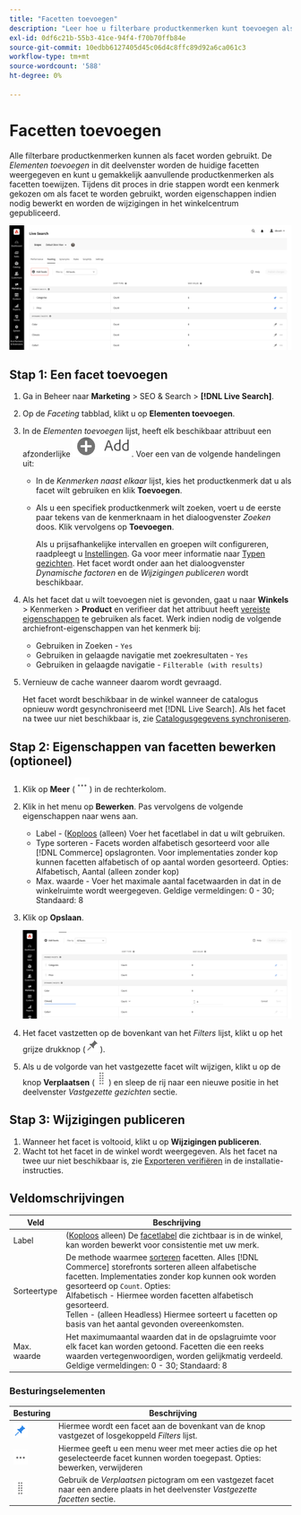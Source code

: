 ```yaml
---
title: "Facetten toevoegen"
description: "Leer hoe u filterbare productkenmerken kunt toevoegen als [!DNL Live Search] facetten."
exl-id: 0df6c21b-55b3-41ce-94f4-f70b70ffb84e
source-git-commit: 10edbb6127405d45c06d4c8ffc89d92a6ca061c3
workflow-type: tm+mt
source-wordcount: '588'
ht-degree: 0%

---
```


# Facetten toevoegen

Alle filterbare productkenmerken kunnen als facet worden gebruikt. De *Elementen toevoegen* in dit deelvenster worden de huidige facetten weergegeven en kunt u gemakkelijk aanvullende productkenmerken als facetten toewijzen. Tijdens dit proces in drie stappen wordt een kenmerk gekozen om als facet te worden gebruikt, worden eigenschappen indien nodig bewerkt en worden de wijzigingen in het winkelcentrum gepubliceerd.

![Werkruimte naast elkaar](assets/facets-add.png)

## Stap 1: Een facet toevoegen

1. Ga in Beheer naar **Marketing** > SEO &amp; Search > **[!DNL Live Search]**.
1. Op de *Faceting* tabblad, klikt u op **Elementen toevoegen**.
1. In de *Elementen toevoegen* lijst, heeft elk beschikbaar attribuut een afzonderlijke ![Knop Toevoegen](assets/btn-add.png). Voer een van de volgende handelingen uit:

   * In de *Kenmerken naast elkaar* lijst, kies het productkenmerk dat u als facet wilt gebruiken en klik **Toevoegen**.
   * Als u een specifiek productkenmerk wilt zoeken, voert u de eerste paar tekens van de kenmerknaam in het dialoogvenster *Zoeken* doos. Klik vervolgens op **Toevoegen**.

     Als u prijsafhankelijke intervallen en groepen wilt configureren, raadpleegt u [Instellingen](settings.md). Ga voor meer informatie naar [Typen gezichten](facets-type.md).
Het facet wordt onder aan het dialoogvenster *Dynamische factoren* en de *Wijzigingen publiceren* wordt beschikbaar.

1. Als het facet dat u wilt toevoegen niet is gevonden, gaat u naar **Winkels** > Kenmerken > **Product** en verifieer dat het attribuut heeft [vereiste eigenschappen](facets.md) te gebruiken als facet. Werk indien nodig de volgende archiefront-eigenschappen van het kenmerk bij:

   * Gebruiken in Zoeken - `Yes`
   * Gebruiken in gelaagde navigatie met zoekresultaten - `Yes`
   * Gebruiken in gelaagde navigatie - `Filterable (with results)`

1. Vernieuw de cache wanneer daarom wordt gevraagd.

   Het facet wordt beschikbaar in de winkel wanneer de catalogus opnieuw wordt gesynchroniseerd met [!DNL Live Search]. Als het facet na twee uur niet beschikbaar is, zie [Catalogusgegevens synchroniseren](install.md#synchronize-catalog-data).

## Stap 2: Eigenschappen van facetten bewerken (optioneel)

1. Klik op **Meer** (![Meer kiezer](assets/btn-more.png)) in de rechterkolom.
1. Klik in het menu op **Bewerken**. Pas vervolgens de volgende eigenschappen naar wens aan.

   * Label - ([Koploos](facets-type.md) (alleen) Voer het facetlabel in dat u wilt gebruiken.
   * Type sorteren - Facets worden alfabetisch gesorteerd voor alle [!DNL Commerce] opslagronten. Voor implementaties zonder kop kunnen facetten alfabetisch of op aantal worden gesorteerd. Opties: Alfabetisch, Aantal (alleen zonder kop)
   * Max. waarde - Voer het maximale aantal facetwaarden in dat in de winkelruimte wordt weergegeven. Geldige vermeldingen: 0 - 30; Standaard: 8

1. Klik op **Opslaan**.

   ![Werkruimte naast elkaar](assets/facet-edit.png)

1. Het facet vastzetten op de bovenkant van het *Filters* lijst, klikt u op het grijze drukknop (![Vastzetten, kiezer](assets/btn-pin-gray.png)).
1. Als u de volgorde van het vastgezette facet wilt wijzigen, klikt u op de knop **Verplaatsen** (![Selector verplaatsen](assets/btn-move.png)) en sleep de rij naar een nieuwe positie in het deelvenster *Vastgezette gezichten* sectie.

## Stap 3: Wijzigingen publiceren

1. Wanneer het facet is voltooid, klikt u op **Wijzigingen publiceren**.
1. Wacht tot het facet in de winkel wordt weergegeven.
Als het facet na twee uur niet beschikbaar is, zie [Exporteren verifiëren](install.md#synchronize-catalog-data) in de installatie-instructies.

## Veldomschrijvingen

| Veld | Beschrijving |
|--- |--- |
| Label | ([Koploos](facets-type.md) alleen) De [facetlabel](facets-type.md) die zichtbaar is in de winkel, kan worden bewerkt voor consistentie met uw merk. |
| Sorteertype | De methode waarmee [sorteren](facets-type.md) facetten. Alles [!DNL Commerce] storefronts sorteren alleen alfabetische facetten. Implementaties zonder kop kunnen ook worden gesorteerd op `Count`. Opties:<br />Alfabetisch - Hiermee worden facetten alfabetisch gesorteerd.<br />Tellen - (alleen Headless) Hiermee sorteert u facetten op basis van het aantal gevonden overeenkomsten. |
| Max. waarde | Het maximumaantal waarden dat in de opslagruimte voor elk facet kan worden getoond. Facetten die een reeks waarden vertegenwoordigen, worden gelijkmatig verdeeld. Geldige vermeldingen: 0 - 30; Standaard: 8 |

### Besturingselementen

| Besturing | Beschrijving |
|--- |--- |
| ![Vastzetten, kiezer](assets/btn-pin-blue.png) | Hiermee wordt een facet aan de bovenkant van de knop vastgezet of losgekoppeld *Filters* lijst. |
| ![Meer kiezer](assets/btn-more.png) | Hiermee geeft u een menu weer met meer acties die op het geselecteerde facet kunnen worden toegepast. Opties: bewerken, verwijderen |
| ![Selector verplaatsen](assets/btn-move.png) | Gebruik de *Verplaatsen* pictogram om een vastgezet facet naar een andere plaats in het deelvenster *Vastgezette facetten* sectie. |
